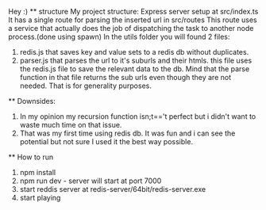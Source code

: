 Hey :)
** structure
My project structure: Express server setup at src/index.ts
It has a single route for parsing the inserted url in src/routes
This route uses a service that actually does the job of dispatching the task to another node process.(done using spawn)
In the utils folder you will found 2 files:
1. redis.js that saves key and value sets to a redis db without duplicates.
2. parser.js that parses the url to it's suburls and their htmls. this file uses the redis.js file to save the relevant data to the db. Mind that the parse function in that file returns the sub urls even though they are not needed. That is for generality purposes.

** Downsides:
1. In my opinion my recursion function isn;t=='t perfect but i didn't want to waste much time on that issue.
2. That was my first time using redis db. It was fun and i can see the potential but not sure I used it the best way possible.

** How to run
1. npm install
2. npm run dev - server will start at port 7000
3. start reddis server at redis-server/64bit/redis-server.exe
4. start playing
